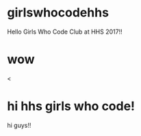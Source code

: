 # girlswhocodehhs
Hello Girls Who Code Club at HHS 2017!!
# wow
<
# hi hhs girls who code!

hi guys!!
